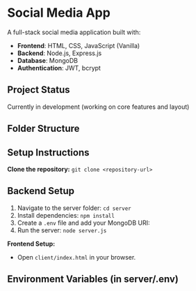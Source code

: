 # Social Media App

A full-stack social media application built with:

- **Frontend**: HTML, CSS, JavaScript (Vanilla)
- **Backend**: Node.js, Express.js
- **Database**: MongoDB
- **Authentication**: JWT, bcrypt

## Project Status

Currently in development (working on core features and layout)

## Folder Structure


## Setup Instructions
**Clone the repository:** `git clone <repository-url>`

## Backend Setup
1. Navigate to the server folder: `cd server`
2. Install dependencies: `npm install`
3. Create a `.env` file and add your MongoDB URI:
4. Run the server: `node server.js`

**Frontend Setup:**
- Open `client/index.html` in your browser.

## Environment Variables (in server/.env)